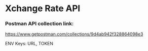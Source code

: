 
# Xchange Rate API


### Postman API collection link:
https://www.getpostman.com/collections/9d4ab942f328864098e3

ENV Keys:
URL, TOKEN